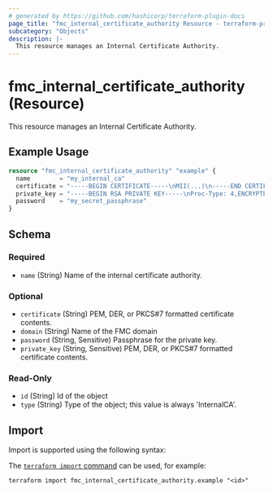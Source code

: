 ```yaml
---
# generated by https://github.com/hashicorp/terraform-plugin-docs
page_title: "fmc_internal_certificate_authority Resource - terraform-provider-fmc"
subcategory: "Objects"
description: |-
  This resource manages an Internal Certificate Authority.
---
```


# fmc_internal_certificate_authority (Resource)

This resource manages an Internal Certificate Authority.

## Example Usage

```terraform
resource "fmc_internal_certificate_authority" "example" {
  name        = "my_internal_ca"
  certificate = "-----BEGIN CERTIFICATE-----\nMII(...)\n-----END CERTIFICATE-----"
  private_key = "-----BEGIN RSA PRIVATE KEY-----\nProc-Type: 4,ENCRYPTED\nDEK-Info: AES-128-CBC,D55(...)\n-----END RSA PRIVATE KEY-----"
  password    = "my_secret_passphrase"
}
```

<!-- schema generated by tfplugindocs -->
## Schema

### Required

- `name` (String) Name of the internal certificate authority.

### Optional

- `certificate` (String) PEM, DER, or PKCS#7 formatted certificate contents.
- `domain` (String) Name of the FMC domain
- `password` (String, Sensitive) Passphrase for the private key.
- `private_key` (String, Sensitive) PEM, DER, or PKCS#7 formatted certificate contents.

### Read-Only

- `id` (String) Id of the object
- `type` (String) Type of the object; this value is always 'InternalCA'.

## Import

Import is supported using the following syntax:

The [`terraform import` command](https://developer.hashicorp.com/terraform/cli/commands/import) can be used, for example:

```shell
terraform import fmc_internal_certificate_authority.example "<id>"
```
